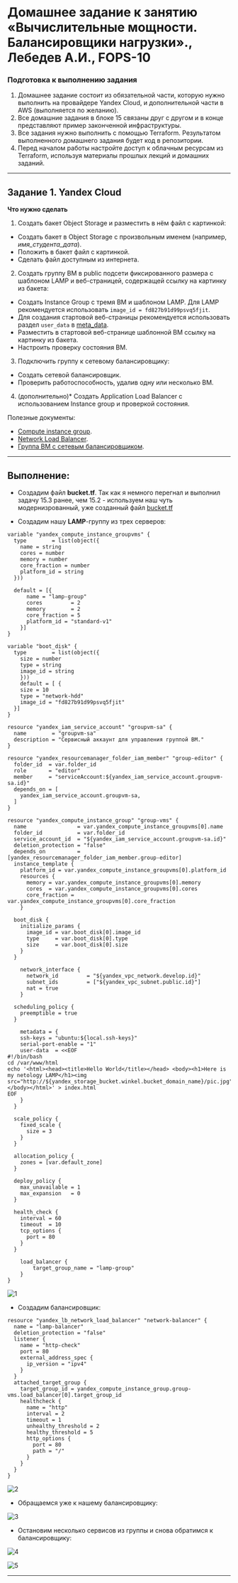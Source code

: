 # Домашнее задание к занятию «Вычислительные мощности. Балансировщики нагрузки»., Лебедев А.И., FOPS-10

### Подготовка к выполнению задания

1. Домашнее задание состоит из обязательной части, которую нужно выполнить на провайдере Yandex Cloud, и дополнительной части в AWS (выполняется по желанию). 
2. Все домашние задания в блоке 15 связаны друг с другом и в конце представляют пример законченной инфраструктуры.  
3. Все задания нужно выполнить с помощью Terraform. Результатом выполненного домашнего задания будет код в репозитории. 
4. Перед началом работы настройте доступ к облачным ресурсам из Terraform, используя материалы прошлых лекций и домашних заданий.

---
## Задание 1. Yandex Cloud 

**Что нужно сделать**

1. Создать бакет Object Storage и разместить в нём файл с картинкой:

 - Создать бакет в Object Storage с произвольным именем (например, _имя_студента_дата_).
 - Положить в бакет файл с картинкой.
 - Сделать файл доступным из интернета.
 
2. Создать группу ВМ в public подсети фиксированного размера с шаблоном LAMP и веб-страницей, содержащей ссылку на картинку из бакета:

 - Создать Instance Group с тремя ВМ и шаблоном LAMP. Для LAMP рекомендуется использовать `image_id = fd827b91d99psvq5fjit`.
 - Для создания стартовой веб-страницы рекомендуется использовать раздел `user_data` в [meta_data](https://cloud.yandex.ru/docs/compute/concepts/vm-metadata).
 - Разместить в стартовой веб-странице шаблонной ВМ ссылку на картинку из бакета.
 - Настроить проверку состояния ВМ.
 
3. Подключить группу к сетевому балансировщику:

 - Создать сетевой балансировщик.
 - Проверить работоспособность, удалив одну или несколько ВМ.
4. (дополнительно)* Создать Application Load Balancer с использованием Instance group и проверкой состояния.

Полезные документы:

- [Compute instance group](https://registry.terraform.io/providers/yandex-cloud/yandex/latest/docs/resources/compute_instance_group).
- [Network Load Balancer](https://registry.terraform.io/providers/yandex-cloud/yandex/latest/docs/resources/lb_network_load_balancer).
- [Группа ВМ с сетевым балансировщиком](https://cloud.yandex.ru/docs/compute/operations/instance-groups/create-with-balancer).

---  

## Выполнение:  

- Создадим файл **bucket.tf**. Так как я немного перегнал и выполнил задачу 15.3 ранее, чем 15.2 - используем наш чуть модернизрованный, уже созданный файл  [bucket.tf](tf/bucket.tf)

- Создадим нашу **LAMP**-группу из трех серверов:

```
variable "yandex_compute_instance_groupvms" {
  type        = list(object({
    name = string
    cores = number
    memory = number
    core_fraction = number
    platform_id = string
  }))

  default = [{
      name = "lamp-group"
      cores         = 2
      memory        = 2
      core_fraction = 5
      platform_id = "standard-v1"
    }]
}

variable "boot_disk" {
  type        = list(object({
    size = number
    type = string
    image_id = string
    }))
    default = [ {
    size = 10
    type = "network-hdd"
    image_id = "fd827b91d99psvq5fjit"
  }]
}

resource "yandex_iam_service_account" "groupvm-sa" {
  name        = "groupvm-sa"
  description = "Сервисный аккаунт для управления группой ВМ."
}

resource "yandex_resourcemanager_folder_iam_member" "group-editor" {
  folder_id  = var.folder_id
  role       = "editor"
  member     = "serviceAccount:${yandex_iam_service_account.groupvm-sa.id}"
  depends_on = [
    yandex_iam_service_account.groupvm-sa,
  ]
}

resource "yandex_compute_instance_group" "group-vms" {
  name                = var.yandex_compute_instance_groupvms[0].name
  folder_id           = var.folder_id
  service_account_id  = "${yandex_iam_service_account.groupvm-sa.id}"
  deletion_protection = "false"
  depends_on          = [yandex_resourcemanager_folder_iam_member.group-editor]
  instance_template {
    platform_id = var.yandex_compute_instance_groupvms[0].platform_id
    resources {
      memory = var.yandex_compute_instance_groupvms[0].memory
      cores  = var.yandex_compute_instance_groupvms[0].cores
      core_fraction = var.yandex_compute_instance_groupvms[0].core_fraction
    }

  boot_disk {
    initialize_params {
      image_id = var.boot_disk[0].image_id
      type     = var.boot_disk[0].type
      size     = var.boot_disk[0].size
    }
  }

    network_interface {
      network_id         = "${yandex_vpc_network.develop.id}"
      subnet_ids         = ["${yandex_vpc_subnet.public.id}"]
      nat = true
    }

  scheduling_policy {
    preemptible = true
  }

    metadata = {
    ssh-keys = "ubuntu:${local.ssh-keys}"
    serial-port-enable = "1"
    user-data  = <<EOF
#!/bin/bash
cd /var/www/html
echo '<html><head><title>Hello World</title></head> <body><h1>Here is my netology LAMP</h1><img src="http://${yandex_storage_bucket.winkel.bucket_domain_name}/pic.jpg"/></body></html>' > index.html
EOF
    }
  }

  scale_policy {
    fixed_scale {
      size = 3
    }
  }

  allocation_policy {
    zones = [var.default_zone]
  }

  deploy_policy {
    max_unavailable = 1
    max_expansion   = 0
  }

  health_check {
    interval = 60
    timeout  = 10
    tcp_options {
      port = 80
    }
  }

    load_balancer {
        target_group_name = "lamp-group"
    }
}
```

![1](img/15_1.jpg)

 - Создадим балансировщик:

```
resource "yandex_lb_network_load_balancer" "network-balancer" {
  name = "lamp-balancer"
  deletion_protection = "false"
  listener {
    name = "http-check"
    port = 80
    external_address_spec {
      ip_version = "ipv4"
    }
  }
  attached_target_group {
    target_group_id = yandex_compute_instance_group.group-vms.load_balancer[0].target_group_id
    healthcheck {
      name = "http"
      interval = 2
      timeout = 1
      unhealthy_threshold = 2
      healthy_threshold = 5
      http_options {
        port = 80
        path = "/"
      }
    }
  }
}
```

![2](img/15_2.jpg)  

- Обращаемся уже к нашему балансировщику:

![3](img/15_3.jpg)  

 - Остановим несколько сервисов из группы и снова обратимся к балансировщику:

![4](img/15_4.jpg)    

![5](img/15_5.jpg)    

---


